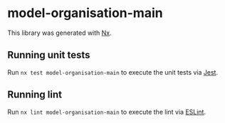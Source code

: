 # model-organisation-main

This library was generated with [Nx](https://nx.dev).

## Running unit tests

Run `nx test model-organisation-main` to execute the unit tests via [Jest](https://jestjs.io).

## Running lint

Run `nx lint model-organisation-main` to execute the lint via [ESLint](https://eslint.org/).
